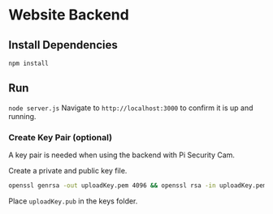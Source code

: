 # Website Backend

## Install Dependencies
`npm install`

## Run
`node server.js`
Navigate to `http://localhost:3000` to confirm it is up and running.

### Create Key Pair (optional)
A key pair is needed when using the backend with Pi Security Cam.

Create a private and public key file. 
```bash
openssl genrsa -out uploadKey.pem 4096 && openssl rsa -in uploadKey.pem -pubout > uploadKey.pub
```

Place `uploadKey.pub` in the keys folder.
